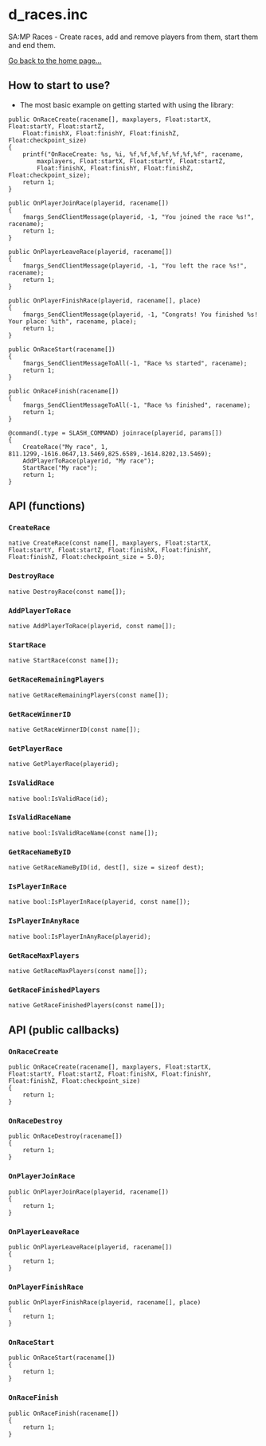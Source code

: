 # d_races.inc
SA:MP Races - Create races, add and remove players from them, start them and end them.

[Go back to the home page...](../README.md)

## How to start to use?
- The most basic example on getting started with using the library:

```pawn
public OnRaceCreate(racename[], maxplayers, Float:startX, Float:startY, Float:startZ,
    Float:finishX, Float:finishY, Float:finishZ, Float:checkpoint_size)
{
    printf("OnRaceCreate: %s, %i, %f,%f,%f,%f,%f,%f,%f", racename, 
        maxplayers, Float:startX, Float:startY, Float:startZ,
        Float:finishX, Float:finishY, Float:finishZ, Float:checkpoint_size);
    return 1;
}

public OnPlayerJoinRace(playerid, racename[])
{
    fmargs_SendClientMessage(playerid, -1, "You joined the race %s!", racename);
    return 1;
}

public OnPlayerLeaveRace(playerid, racename[])
{
    fmargs_SendClientMessage(playerid, -1, "You left the race %s!", racename);
    return 1;
}

public OnPlayerFinishRace(playerid, racename[], place)
{
    fmargs_SendClientMessage(playerid, -1, "Congrats! You finished %s! Your place: %ith", racename, place);
    return 1;
}

public OnRaceStart(racename[])
{
    fmargs_SendClientMessageToAll(-1, "Race %s started", racename);
    return 1;
}

public OnRaceFinish(racename[])
{
    fmargs_SendClientMessageToAll(-1, "Race %s finished", racename);
    return 1;
}

@command(.type = SLASH_COMMAND) joinrace(playerid, params[])
{
    CreateRace("My race", 1, 811.1299,-1616.0647,13.5469,825.6589,-1614.8202,13.5469);
    AddPlayerToRace(playerid, "My race");
    StartRace("My race");
    return 1;
}
```

## API (functions)

### `CreateRace`
```pawn
native CreateRace(const name[], maxplayers, Float:startX, Float:startY, Float:startZ, Float:finishX, Float:finishY, Float:finishZ, Float:checkpoint_size = 5.0);
```

### `DestroyRace`
```pawn
native DestroyRace(const name[]);
```

### `AddPlayerToRace`
```pawn
native AddPlayerToRace(playerid, const name[]);
```

### `StartRace`
```pawn
native StartRace(const name[]);
```

### `GetRaceRemainingPlayers`
```pawn
native GetRaceRemainingPlayers(const name[]);
```

### `GetRaceWinnerID`
```pawn
native GetRaceWinnerID(const name[]);
```

### `GetPlayerRace`
```pawn
native GetPlayerRace(playerid);
```

### `IsValidRace`
```pawn
native bool:IsValidRace(id);
```

### `IsValidRaceName`
```pawn
native bool:IsValidRaceName(const name[]);
```

### `GetRaceNameByID`
```pawn
native GetRaceNameByID(id, dest[], size = sizeof dest);
```

### `IsPlayerInRace`
```pawn
native bool:IsPlayerInRace(playerid, const name[]);
```

### `IsPlayerInAnyRace`
```pawn
native bool:IsPlayerInAnyRace(playerid);
```

### `GetRaceMaxPlayers`
```pawn
native GetRaceMaxPlayers(const name[]);
```

### `GetRaceFinishedPlayers`
```pawn
native GetRaceFinishedPlayers(const name[]);
```

## API (public callbacks)

### `OnRaceCreate`
```pawn
public OnRaceCreate(racename[], maxplayers, Float:startX, Float:startY, Float:startZ, Float:finishX, Float:finishY, Float:finishZ, Float:checkpoint_size)
{
    return 1;
}
```

### `OnRaceDestroy`
```pawn
public OnRaceDestroy(racename[])
{
    return 1;
}
```

### `OnPlayerJoinRace`
```pawn
public OnPlayerJoinRace(playerid, racename[])
{
    return 1;
}
```

### `OnPlayerLeaveRace`
```pawn
public OnPlayerLeaveRace(playerid, racename[])
{
    return 1;
}
```

### `OnPlayerFinishRace`
```pawn
public OnPlayerFinishRace(playerid, racename[], place)
{
    return 1;
}
```

### `OnRaceStart`
```pawn
public OnRaceStart(racename[])
{
    return 1;
}
```

### `OnRaceFinish`
```pawn
public OnRaceFinish(racename[])
{
    return 1;
}
```
